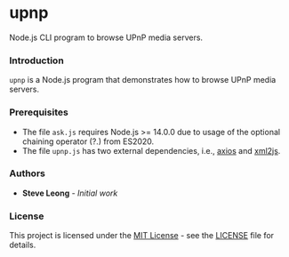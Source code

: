 # upnp
Node.js CLI program to browse UPnP media servers.

### Introduction
`upnp` is a Node.js program that demonstrates how to browse UPnP media servers.

### Prerequisites
- The file `ask.js` requires Node.js >= 14.0.0 due to usage of the optional chaining
operator (?.) from ES2020.
- The file `upnp.js` has two external dependencies, i.e.,
[axios](https://www.npmjs.com/package/axios) and
[xml2js](https://www.npmjs.com/package/xml2js).

### Authors
* **Steve Leong** - *Initial work*

### License
This project is licensed under the [MIT License](https://opensource.org/licenses/MIT) -
see the [LICENSE](https://github.com/wingkeet/upnp/blob/master/LICENSE) file for details.
